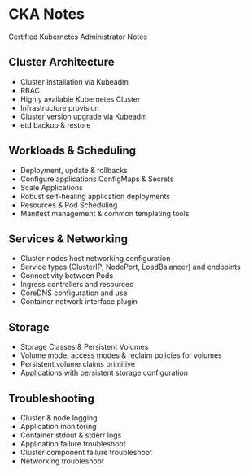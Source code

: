 # CKA Notes
Certified Kubernetes Administrator Notes

## Cluster Architecture
- Cluster installation via Kubeadm
- RBAC
- Highly available Kubernetes Cluster
- Infrastructure provision
- Cluster version upgrade via Kubeadm
- etd backup & restore
## Workloads & Scheduling
- Deployment, update & rollbacks
- Configure applications ConfigMaps & Secrets
- Scale Applications
- Robust self-healing application deployments
- Resources & Pod Scheduling
- Manifest management & common templating tools
## Services & Networking
- Cluster nodes host networking configuration
- Service types (ClusterIP, NodePort, LoadBalancer) and endpoints
- Connectivity between Pods
- Ingress controllers and resources
- CoreDNS configuration and use
- Container network interface plugin
## Storage
- Storage Classes & Persistent Volumes
- Volume mode, access modes & reclaim policies for volumes
- Persistent volume claims primitive
- Applications with persistent storage configuration
## Troubleshooting
- Cluster & node logging
- Application monitoring
- Container stdout & stderr logs
- Application failure troubleshoot
- Cluster component failure troubleshoot
- Networking troubleshoot